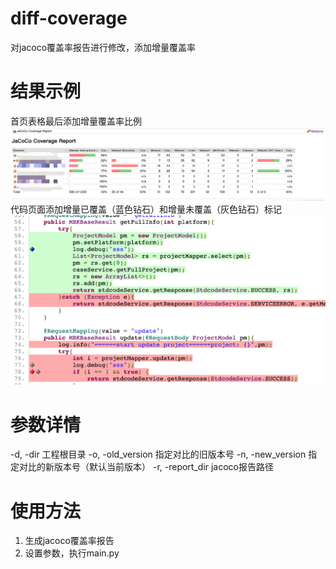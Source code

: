 # diff-coverage
对jacoco覆盖率报告进行修改，添加增量覆盖率

# 结果示例
首页表格最后添加增量覆盖率比例
![pic](https://github.com/whyyyy/diff-coverage/blob/master/pics/chart.png)
代码页面添加增量已覆盖（蓝色钻石）和增量未覆盖（灰色钻石）标记
![pic](https://github.com/whyyyy/diff-coverage/blob/master/pics/code.png)

# 参数详情
-d, -dir 工程根目录
-o, -old_version 指定对比的旧版本号
-n, -new_version 指定对比的新版本号（默认当前版本）
-r, -report_dir jacoco报告路径

# 使用方法
1. 生成jacoco覆盖率报告
2. 设置参数，执行main.py
